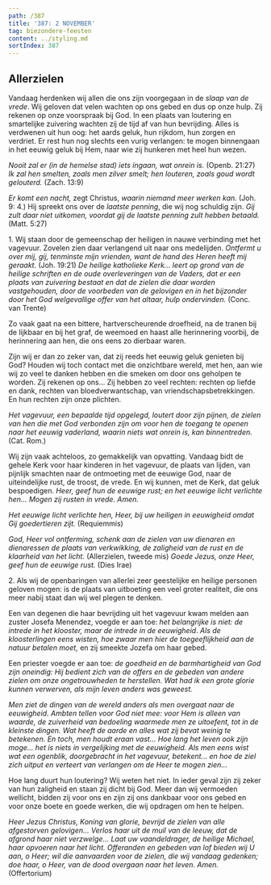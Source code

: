 ```yaml
---
path: /387
title: '387: 2 NOVEMBER'
tag: biezondere-feesten
content: ../styling.md
sortIndex: 387
---
```


## Allerzielen

Vandaag herdenken wij allen die ons zijn voorgegaan in de _slaap van de vrede_. Wij geloven dat velen wachten op ons gebed en dus op onze hulp. Zij rekenen op onze voorspraak bij God. In een plaats van loutering en smartelijke zuivering wachten zij de tijd af van hun bevrijding. Alles is verdwenen uit hun oog: het aards geluk, hun rijkdom, hun zorgen en verdriet. Er rest hun nog slechts een vurig verlangen: te mogen binnengaan in het eeuwig geluk bij Hem, naar wie zij hunkeren met heel hun wezen.

_Nooit zal er (in de hemelse stad) iets ingaan, wat onrein is._ (Openb. 21:27)
_Ik zal hen smelten, zoals men zilver smelt; hen louteren, zoals goud wordt gelouterd._ (Zach. 13:9)

_Er komt een nacht,_ zegt Christus, _waarin niemand meer werken kan._ (Joh. 9: 4.) Hij spreekt ons over de _laatste penning_, die wij nog schuldig zijn. _Gij zult daar niet uitkomen, voordat gij de laatste penning zult hebben betaald._ (Matt. 5:27)

1\. Wij staan door de gemeenschap der heiligen in nauwe verbinding met het vagevuur. Zovelen zien daar verlangend uit naar ons medelijden. _Ontfermt u over mij, gij, tenminste mijn vrienden, want de hand des Heren heeft mij geraakt._ (Joh. 19:21) _De heilige katholieke Kerk... leert op grond van de heilige schriften en de oude overleveringen van de Vaders, dat er een plaats van zuivering bestaat en dat de zielen die daar worden vastgehouden, door de voorbeden van de gelovigen en in het bijzonder door het God welgevallige offer van het altaar, hulp ondervinden._ (Conc. van Trente)

Zo vaak gaat na een bittere, hartverscheurende droefheid, na de tranen bij de lijkbaar en bij het graf, de weemoed en haast alle herinnering voorbij, de herinnering aan hen, die ons eens zo dierbaar waren.

Zijn wij er dan zo zeker van, dat zij reeds het eeuwig geluk genieten bij God? Houden wij toch contact met die onzichtbare wereld, met hen, aan wie wij zo veel te danken hebben en die smeken om door ons geholpen te worden. Zij rekenen op ons... Zij hebben zo veel rechten: rechten op liefde en dank, rechten van bloedverwantschap, van vriendschapsbetrekkingen. En hun rechten zijn onze plichten.

_Het vagevuur, een bepaalde tijd opgelegd, loutert door zijn pijnen, de zielen van hen die met God verbonden zijn om voor hen de toegang te openen naar het eeuwig vaderland, waarin niets wat onrein is, kan binnentreden._ (Cat. Rom.)

Wij zijn vaak achteloos, zo gemakkelijk van opvatting. Vandaag bidt de gehele Kerk voor haar kinderen in het vagevuur, de plaats van lijden, van pijnlijk smachten naar de ontmoeting met de eeuwige God, naar de uiteindelijke rust, de troost, de vrede. En wij kunnen, met de Kerk, dat geluk bespoedigen. _Heer, geef hun de eeuwige rust; en het eeuwige licht verlichte hen... Mogen zij rusten in vrede. Amen._

_Het eeuwige licht verlichte hen, Heer, bij uw heiligen in eeuwigheid omdat Gij goedertieren zijt._ (Requiemmis)

_God, Heer vol ontferming, schenk aan de zielen van uw dienaren en dienaressen de plaats van verkwikking, de zaligheid van de rust en de klaarheid van het licht._ (Allerzielen, tweede mis) _Goede Jezus, onze Heer, geef hun de eeuwige rust._ (Dies Irae)

2\. Als wij de openbaringen van allerlei zeer geestelijke en heilige personen geloven mogen: is de plaats van uitboeting een veel groter realiteit, die ons meer nabij staat dan wij wel plegen te denken.

Een van degenen die haar bevrijding uit het vagevuur kwam melden aan zuster Josefa Menendez, voegde er aan toe: _het belangrijke is niet: de intrede in het klooster, maar de intrede in de eeuwigheid_. _Als de kloosterlingen eens wisten, hoe zwaar men hier de toegeeflijkheid aan de natuur betalen moet,_ en zij smeekte Jozefa om haar gebed.

Een priester voegde er aan toe: _de goedheid en de barmhartigheid van God zijn oneindig: Hij bedient zich van de offers en de gebeden van andere zielen om onze ongetrouwheden te herstellen. Wat had ik een grote glorie kunnen verwerven, als mijn leven anders was geweest._

_Men ziet de dingen van de wereld anders als men overgaat naar de eeuwigheid. Ambten tellen voor God niet mee: voor Hem is alleen van waarde, de zuiverheid van bedoeling waarmede men ze uitoefent, tot in de kleinste dingen. Wat heeft de aarde en alles wat zij bevat weinig te betekenen. En toch, men houdt eraan vast... Hoe lang het leven ook zijn moge... het is niets in vergelijking met de eeuwigheid. Als men eens wist wat een ogenblik, doorgebracht in het vagevuur, betekent... en hoe de ziel zich uitput en verteert van verlangen om de Heer te mogen zien..._

Hoe lang duurt hun loutering? Wij weten het niet. In ieder geval zijn zij zeker van hun zaligheid en staan zij dicht bij God. Meer dan wij vermoeden wellicht, bidden zij voor ons en zijn zij ons dankbaar voor ons gebed en voor onze boete en goede werken, die wij opdragen om hen te helpen.

_Heer Jezus Christus, Koning van glorie, bevrijd de zielen van alle afgestorven gelovigen... Verlos haar uit de muil van de leeuw, dat de afgrond haar niet verzwelge... Laat uw vaandeldrager, de heilige Michael, haar opvoeren naar het licht. Offeranden en gebeden van lof bieden wij U aan, o Heer; wil die aanvaarden voor de zielen, die wij vandaag gedenken; doe haar, o Heer, van de dood overgaan naar het leven. Amen._ (Offertorium)
